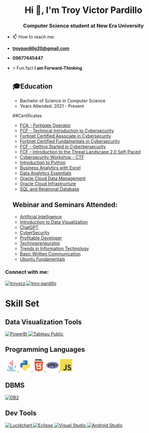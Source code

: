 <h1 align="center">Hi 👋, I'm Troy Victor Pardillo</h1>
<h3 align="center">Computer Science student at New Era University</h3>





- 📫 How to reach me:
- **troypardillo20@gmail.com**
- **09677445447**


- ⚡ Fun fact **I am Forward-Thinking**

  ## 🎓Education
  - Bachelor of Science in Computer Science
  - Years Attended: 2021 - Present

  ##Certificates
  - [FCA - Fortigate Operator](https://drive.google.com/file/d/17tSq40W9gE5Ie6sT-c-LLCALaab7oM_F/view?usp=sharing)
  - [FCF - Technical Introduction to Cybersecurity](https://drive.google.com/file/d/1HyepBimTZaQ3p8wv17x4f2DACttUajKA/view?usp=sharing)
  - [Fortinet Certified Associate in Cybersecurity](https://drive.google.com/file/d/1GcXXNbSY44hAGJIhZ5C77R9IbrYJ6Aaf/view?usp=sharing)
  - [Fortinet Certified Fundamentals in Cybersecurity](https://drive.google.com/file/d/1veWlye8UYAju_irfUnXSYrhetHh8ePFN/view?usp=sharing)
  - [FCF - Getting Started in Cyberbersecurity ](https://drive.google.com/file/d/1dMrLuDeDg1xWpuFI-D3sSNz1ifL42rhT/view?usp=sharing)
  - [FCF - Introduction to the Threat Landscape 2.0 Self-Paced](https://drive.google.com/file/d/1Ui81swaD7LeUdSKGtqvqw5AF7Kgy8x4y/view?usp=sharing)
  - [Cybersecurity Workshop - CTF](https://drive.google.com/file/d/1YhKp_lJmvGDjR03ztHYOJRsMIsqlNYPU/view?usp=sharing)
  - [Introduction to Python ](https://drive.google.com/file/d/1zVg7dUZUeW72NfrKsecSvcL7rOs9F_ov/view?usp=sharing)
  - [Business Analytics with Excel](https://drive.google.com/file/d/1-DGfUN4HZ0hGSbPN4-NuY0FRsOLESjxB/view?usp=sharing)
  - [Data Analytics Essentials](https://drive.google.com/file/d/1WPl6RO4XbHZShaDMVN8QBkX3WBLT1t9g/view?usp=sharing)
  - [Oracle Cloud Data Management](https://drive.google.com/file/d/1SUGBpBSkCUqJApzEbcg6QpIP1xTsyj4T/view?usp=sharing)
  - [Oracle Cloud Infrastructure](https://drive.google.com/file/d/1duNthxYxTktj4uRUDdOy2AIEDZxZibFe/view?usp=sharing)
  - [SQL and Relational Database](https://drive.google.com/file/d/12sVH1rTWE7xHWT6itAVK7x0aYYC4GFmw/view?usp=sharing)
  
  ## Webinar and Seminars Attended:
  - [Artificial Intelligence](https://drive.google.com/file/d/1GSnoUj0maUSsfcoqqeRS6ZWE3WEZJ6aO/view?usp=sharing)
  - [Introduction to Data Visualization](https://drive.google.com/file/d/1hDMg_IakbFtN_hUXHP6cUV6d1YeOP4ry/view?usp=sharing)
  - [ChatGPT](https://drive.google.com/file/d/14E7DiH11KA1ADz-sN2cAR4aEunNZ4pMc/view?usp=sharing)
  - [CyberSecurity](https://drive.google.com/file/d/1-U__dnoNghP8WoYTaCszo36Iz9iSfVei/view?usp=sharing)
  - [Profitable Developer](https://drive.google.com/file/d/1E3bCmW6udxAtZtLE0GjZBS0e0W1KpuRk/view?usp=sharing)
  - [Technopreneurship](https://drive.google.com/file/d/1aSW_Hg1bQxhOQ6SV7b47f0ZpZVgOe8qX/view?usp=sharing)
  - [Trends in Information Technology](https://drive.google.com/file/d/1-Cv3fLgCAEBvSxV8_-ope1NOAXa0YIo_/view?usp=sharing)
  - [Basic Written Communication](https://drive.google.com/file/d/1kNQ2wIi4N0DfsujALqBXcpygA4Q4itve/view?usp=sharing)
  - [Ubuntu Fundamentals](https://drive.google.com/file/d/1lqWISOuHVVktDxewXj32LVh_9-1bCdzC/view?usp=sharing)
  

<h3 align="left">Connect with me:</h3>
<p align="left">
  <a href="https://fb.com/troyxcz" target="blank">
    <img align="center" src="https://raw.githubusercontent.com/rahuldkjain/github-profile-readme-generator/master/src/images/icons/Social/facebook.svg" alt="troyxcz" height="30" width="40" />
  </a>
  <a href="https://www.linkedin.com/in/troy-pardillo-65a0a3309/details/certifications/" target="blank">
    <img align="center" src="https://raw.githubusercontent.com/rahuldkjain/github-profile-readme-generator/master/src/images/icons/Social/linked-in-alt.svg" alt="troy-pardillo" height="30" width="40" />
  </a>
</p>



# Skill Set

## Data Visualization Tools
<p align="left"> 
  <a href="https://powerbi.microsoft.com/en-us/desktop/" target="_blank" rel="noreferrer"> 
    <img src="https://upload.wikimedia.org/wikipedia/commons/c/cf/New_Power_BI_Logo.svg" alt="PowerBI" width="40" height="40"/> 
  </a> 
  <a href="https://public.tableau.com/" target="_blank" rel="noreferrer"> 
    <img src="https://cdn.worldvectorlogo.com/logos/tableau-software.svg" alt="Tableau Public" width="40" height="40"/> 
  </a> 
</p>

## Programming Languages
<p align="left"> 
  <a href="https://www.java.com" target="_blank" rel="noreferrer"> 
    <img src="https://raw.githubusercontent.com/devicons/devicon/master/icons/java/java-original.svg" alt="java" width="40" height="40"/> 
  </a> 
  <a href="https://www.python.org" target="_blank" rel="noreferrer"> 
    <img src="https://raw.githubusercontent.com/devicons/devicon/master/icons/python/python-original.svg" alt="python" width="40" height="40"/> 
  </a> 
  <a href="https://developer.mozilla.org/en-US/docs/Web/HTML" target="_blank" rel="noreferrer"> 
    <img src="https://raw.githubusercontent.com/devicons/devicon/master/icons/html5/html5-original-wordmark.svg" alt="html" width="40" height="40"/> 
  </a> 
  <a href="https://www.php.net" target="_blank" rel="noreferrer"> 
    <img src="https://raw.githubusercontent.com/devicons/devicon/master/icons/php/php-original.svg" alt="php" width="40" height="40"/> 
  </a> 
  <a href="https://developer.mozilla.org/en-US/docs/Web/JavaScript" target="_blank" rel="noreferrer"> 
    <img src="https://raw.githubusercontent.com/devicons/devicon/master/icons/javascript/javascript-original.svg" alt="javascript" width="40" height="40"/> 
  </a> 
</p>

## DBMS
<p align="left"> 
  <a href="https://www.ibm.com/products/db2" target="_blank" rel="noreferrer"> 
    <img src="https://www.db2tutorial.com/wp-content/uploads/2019/03/db2-tutorial.png" alt="DB2" width="40" height="40"/> 
  </a> 
</p>

## Dev Tools
<p align="left"> 
  <a href="https://www.lucidchart.com/" target="_blank" rel="noreferrer"> 
    <img src="https://encrypted-tbn0.gstatic.com/images?q=tbn:ANd9GcQL7b9P_feX1yThfg-k6-N0TyGHKMa5a7YusA&s" alt="Lucidchart" width="40" height="40"/> 
  </a> 
  <a href="https://www.eclipse.org/" target="_blank" rel="noreferrer"> 
    <img src="https://cdn.freebiesupply.com/logos/large/2x/eclipse-11-logo-png-transparent.png" alt="Eclipse" width="40" height="40"/> 
  </a> 
  <a href="https://visualstudio.microsoft.com/" target="_blank" rel="noreferrer"> 
    <img src="https://logowik.com/content/uploads/images/visual-studio-code7642.jpg" alt="Visual Studio" width="40" height="40"/> 
  </a> 
  <a href="https://developer.android.com/studio" target="_blank" rel="noreferrer"> 
    <img src="https://pbs.twimg.com/media/FwMqYA-WIA0E6Rw.jpg:large" alt="Android Studio" width="40" height="40"/> 
  </a> 
</p>





